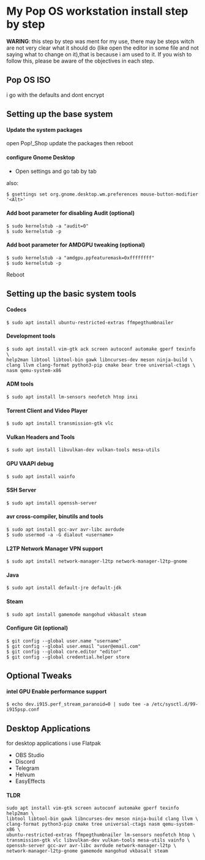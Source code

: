 # My Pop OS workstation install step by step

**WARING**: this step by step was ment for my use, there may be steps witch are not very clear what it should do (like open the editor in some file and not saying what to change on it),that is because i am used to it. If you wish to follow this, please be aware of the objectives in each step.

## Pop OS ISO

i go with the defaults and dont encrypt

## Setting up the base system

#### Update the system packages

open Pop!_Shop update the packages then reboot


#### configure Gnome Desktop

- Open settings and go tab by tab

also:

	$ gsettings set org.gnome.desktop.wm.preferences mouse-button-modifier '<Alt>'

#### Add boot parameter for disabling Audit (optional)

	$ sudo kernelstub -a "audit=0"
	$ sudo kernelstub -p

#### Add boot parameter for AMDGPU tweaking (optional)

	$ sudo kernelstub -a "amdgpu.ppfeaturemask=0xffffffff"
	$ sudo kernelstub -p

Reboot

## Setting up the basic system tools

#### Codecs

	$ sudo apt install ubuntu-restricted-extras ffmpegthumbnailer

#### Development tools

	$ sudo apt install vim-gtk ack screen autoconf automake gperf texinfo \
	help2man libtool libtool-bin gawk libncurses-dev meson ninja-build \
	clang llvm clang-format python3-pip cmake bear tree universal-ctags \
	nasm qemu-system-x86

#### ADM tools

	$ sudo apt install lm-sensors neofetch htop inxi

#### Torrent Client and Video Player

	$ sudo apt install transmission-gtk vlc

#### Vulkan Headers and Tools

	$ sudo apt install libvulkan-dev vulkan-tools mesa-utils 

#### GPU VAAPI debug

	$ sudo apt install vainfo

#### SSH Server

	$ sudo apt install openssh-server

#### avr cross-compiler, binutils and tools

	$ sudo apt install gcc-avr avr-libc avrdude
	$ sudo usermod -a -G dialout <username>

#### L2TP Network Manager VPN support

	$ sudo apt install network-manager-l2tp network-manager-l2tp-gnome

#### Java

	$ sudo apt install default-jre default-jdk

#### Steam

	$ sudo apt install gamemode mangohud vkbasalt steam

#### Configure Git (optional)

	$ git config --global user.name "username"
	$ git config --global user.email "user@email.com"
	$ git config --global core.editor "editor"
	$ git config --global credential.helper store

## Optional Tweaks

#### intel GPU Enable performance support

	$ echo dev.i915.perf_stream_paranoid=0 | sudo tee -a /etc/sysctl.d/99-i915psp.conf

## Desktop Applications

for desktop applications i use Flatpak

- OBS Studio
- Discord
- Telegram
- Helvum
- EasyEffects

#### TLDR

	sudo apt install vim-gtk screen autoconf automake gperf texinfo help2man \
	libtool libtool-bin gawk libncurses-dev meson ninja-build clang llvm \
	clang-format python3-pip cmake tree universal-ctags nasm qemu-system-x86 \
	ubuntu-restricted-extras ffmpegthumbnailer lm-sensors neofetch htop \
	transmission-gtk vlc libvulkan-dev vulkan-tools mesa-utils vainfo \
	openssh-server gcc-avr avr-libc avrdude network-manager-l2tp \
	network-manager-l2tp-gnome gamemode mangohud vkbasalt steam

